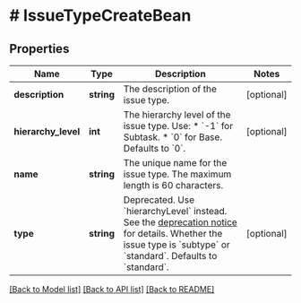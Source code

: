 # # IssueTypeCreateBean

## Properties

Name | Type | Description | Notes
------------ | ------------- | ------------- | -------------
**description** | **string** | The description of the issue type. | [optional]
**hierarchy_level** | **int** | The hierarchy level of the issue type. Use:   *  &#x60;-1&#x60; for Subtask.  *  &#x60;0&#x60; for Base.  Defaults to &#x60;0&#x60;. | [optional]
**name** | **string** | The unique name for the issue type. The maximum length is 60 characters. |
**type** | **string** | Deprecated. Use &#x60;hierarchyLevel&#x60; instead. See the [deprecation notice](https://community.developer.atlassian.com/t/deprecation-of-the-epic-link-parent-link-and-other-related-fields-in-rest-apis-and-webhooks/54048) for details.  Whether the issue type is &#x60;subtype&#x60; or &#x60;standard&#x60;. Defaults to &#x60;standard&#x60;. | [optional]

[[Back to Model list]](../../README.md#models) [[Back to API list]](../../README.md#endpoints) [[Back to README]](../../README.md)
